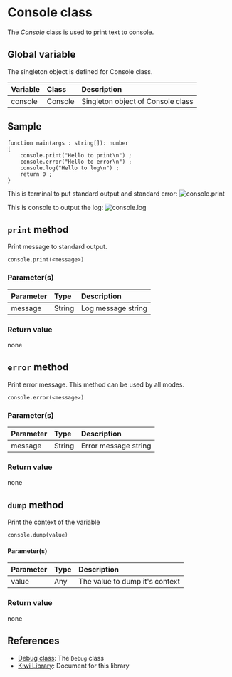 # Console class
The *Console* class is used to print text to console.

## Global variable
The singleton object is defined for Console class.

|Variable   |Class    | Description                     |
|:---       |:---     |:---                             |
|console    |Console  |Singleton object of Console class  |


## Sample
````
function main(args : string[]): number
{
	console.print("Hello to print\n") ;
	console.error("Hello to error\n") ;
	console.log("Hello to log\n") ;
	return 0 ;
}
````

This is terminal to put standard output and standard error:
![console.print](https://github.com/steelwheels/KiwiScript/tree/master/KiwiLibrary/Document/Images/console-print.png)

This is console to output the log:
![console.log](https://github.com/steelwheels/KiwiScript/tree/master/KiwiLibrary/Document/Images/console-log.png)

## `print` method
Print message to standard output.
````
console.print(<message>)
````
### Parameter(s)
|Parameter    |Type   |Description                    |
|:---         |:---   |:---                           |
|message      |String |Log message string             |

### Return value
none

## `error` method
Print error message. This method can be used by all modes.
````
console.error(<message>)
````
### Parameter(s)
|Parameter    |Type   |Description                    |
|:---         |:---   |:---                           |
|message      |String |Error message string           |

### Return value
none

## `dump` method
Print the context of the variable
````
console.dump(value)
````
#### Parameter(s)
|Parameter    |Type   |Description                    |
|:---         |:---   |:---                           |
|value        |Any    |The value to dump it's context |

### Return value
none

## References
* [Debug class](Console.md): The `Debug` class
* [Kiwi Library](https://github.com/steelwheels/KiwiScript/blob/master/KiwiLibrary/Document/Library.md): Document for this library
